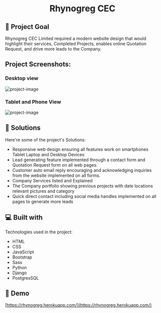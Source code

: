 <h1 align="center" id="title">Rhynogreg CEC</h1>


<h2>🧐 Project Goal</h2>

Rhynogreg CEC Limited required a modern website design that would highlight their services, Completed Projects, enables online Quotation Request, and drive more leads to the Company.


<h2>Project Screenshots:</h2>
<h3>Desktop view</h3>
<img src="https://user-images.githubusercontent.com/73504914/182767753-840a2915-d05d-4862-bf0b-7474b61cfa4a.png" alt="project-image">
<h3>Tablet and Phone View</h3>
<img src="https://user-images.githubusercontent.com/73504914/182768852-664e8e60-9301-41bc-8136-c5216c4a62bb.png" alt="project-image">

  
  
<h2>🧐 Solutions</h2>

Here're some of the project's Solutions:

*   Responsive web design ensuring all features work on smartphones Tablet Laptop and Desktop Devices
*   Lead generating feature implemented through a contact form and Quotation Request form on all web pages.
*   Customer auto email reply encouraging and acknowledging inquiries from the website implemented on all forms.
*   Company Services listed and Explained
*   The Company portfolio showing previous projects with date locations relevant pictures and category
*   Quick direct contact including social media handles implemented on all pages to generate more leads

  
  
<h2>💻 Built with</h2>

Technologies used in the project:

*   HTML
*   CSS
*   JavaScript
*   Bootstrap
*   Sass
*   Python
*   Django
*   PostgresSQL


<h2>🚀 Demo</h2>

[https://rhynogreg.herokuapp.com/](https://rhynogreg.herokuapp.com/)
